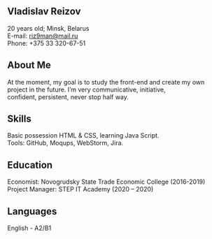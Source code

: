  Vladislav Reizov 
---
 20 years old; Minsk, Belarus  
 E-mail:  riz9man@mail.ru  
  Phone: +375 33 320-67-51 
  
 About Me 
---
 At the moment, my goal is to study the front-end and create my own  
 project in the future. I’m very communicative, initiative,  
  confident, persistent, never stop half way.

 Skills 
--- 
 Basic possession HTML & CSS, learning Java Script.  
 Tools: GitHub, Moqups, WebStorm, Jira.
 
 Education
---
 Economist: Novogrudsky State Trade Economic College (2016-2019)  
 Project Manager: STEP IT Academy (2020 – 2020)
 
 Languages 
---
English - A2/B1